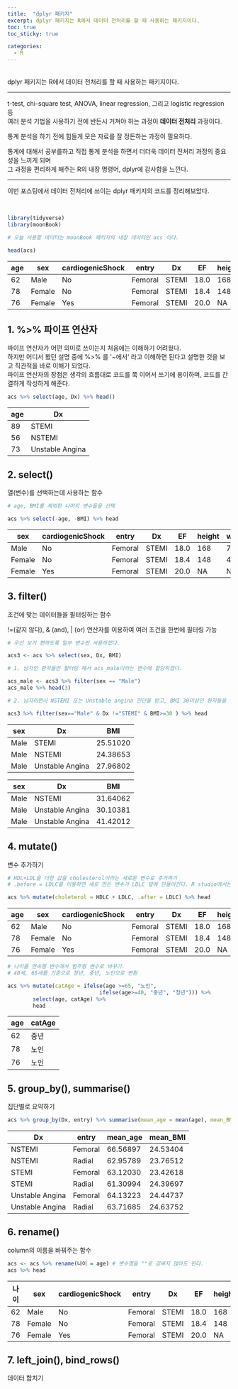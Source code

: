 ```yaml
---
title:  "dplyr 패키지"
excerpt: dplyr 패키지는 R에서 데이터 전처리를 할 때 사용하는 패키지이다.
toc: true
toc_sticky: true

categories:
  - R
---
```


<br/>
dplyr 패키지는 R에서 데이터 전처리를 할 때 사용하는 패키지이다.

---

t-test, chi-square test, ANOVA, linear regression, 그리고 logistic regression 등  
여러 분석 기법을 사용하기 전에 반든시 거쳐야 하는 과정이 **데이터 전처리** 과정이다. 

통계 분석을 하기 전에 힘들게 모은 자료를 잘 정돈하는 과정이 필요하다. 

통계에 대해서 공부를하고 직접 통계 분석을 하면서 더더욱 데이터 전처리 과정의 중요성을 느끼게 되며  
그 과정을 편리하게 해주는 R의 내장 명령어, dplyr에 감사함을 느낀다. 

---
이번 포스팅에서 데이터 전처리에 쓰이는 dplyr 패키지의 코드를 정리해보았다.

<br/>

```R
library(tidyverse)
library(moonBook)
```


```R
# 오늘 사용할 데이터는 moonBook 패키지의 내장 데이터인 acs 이다.

head(acs)
```


<table>
<thead><tr><th scope=col>age</th><th scope=col>sex</th><th scope=col>cardiogenicShock</th><th scope=col>entry</th><th scope=col>Dx</th><th scope=col>EF</th><th scope=col>height</th><th scope=col>weight</th><th scope=col>BMI</th><th scope=col>obesity</th><th scope=col>TC</th><th scope=col>LDLC</th><th scope=col>HDLC</th><th scope=col>TG</th><th scope=col>DM</th><th scope=col>HBP</th><th scope=col>smoking</th></tr></thead>
<tbody>
	<tr><td>62             </td><td>Male           </td><td>No             </td><td>Femoral        </td><td>STEMI          </td><td>18.0           </td><td>168            </td><td>72             </td><td>25.51020       </td><td>Yes            </td><td>215            </td><td>154            </td><td>35             </td><td>155            </td><td>Yes            </td><td>No             </td><td>Smoker         </td></tr>
	<tr><td>78             </td><td>Female         </td><td>No             </td><td>Femoral        </td><td>STEMI          </td><td>18.4           </td><td>148            </td><td>48             </td><td>21.91381       </td><td>No             </td><td> NA            </td><td> NA            </td><td>NA             </td><td>166            </td><td>No             </td><td>Yes            </td><td>Never          </td></tr>
	<tr><td>76             </td><td>Female         </td><td>Yes            </td><td>Femoral        </td><td>STEMI          </td><td>20.0           </td><td> NA            </td><td>NA             </td><td>      NA       </td><td>No             </td><td> NA            </td><td> NA            </td><td>NA             </td><td> NA            </td><td>No             </td><td>Yes            </td><td>Never          </td></tr>
</tbody>
</table>



## 1. %>%  파이프 연산자
  
파이프 연산자가 어떤 의미로 쓰이는지 처음에는 이해하기 어려웠다.  
하지만 어디서 봤던 설명 중에 %>% 를 '~에서' 라고 이해하면 된다고 설명한 것을 보고 직관적을 바로 이해가 되었다.  
파이프 연산자의 장점은 생각의 흐름대로 코드를 쭉 이어서 쓰기에 용이하며, 코드를 간결하게 작성하게 해준다.


```R
acs %>% select(age, Dx) %>% head()
```


<table>
<thead><tr><th scope=col>age</th><th scope=col>Dx</th></tr></thead>
<tbody>
	<tr><td>89             </td><td>STEMI          </td></tr>
	<tr><td>56             </td><td>NSTEMI         </td></tr>
	<tr><td>73             </td><td>Unstable Angina</td></tr>
</tbody>
</table>



## 2. select()

열(변수)를 선택하는데 사용하는 함수


```R
# age, BMI를 제외한 나머지 변수들을 선택

acs %>% select(-age, -BMI) %>% head
```


<table>
<thead><tr><th scope=col>sex</th><th scope=col>cardiogenicShock</th><th scope=col>entry</th><th scope=col>Dx</th><th scope=col>EF</th><th scope=col>height</th><th scope=col>weight</th><th scope=col>obesity</th><th scope=col>TC</th><th scope=col>LDLC</th><th scope=col>HDLC</th><th scope=col>TG</th><th scope=col>DM</th><th scope=col>HBP</th><th scope=col>smoking</th></tr></thead>
<tbody>
	<tr><td>Male           </td><td>No             </td><td>Femoral        </td><td>STEMI          </td><td>18.0           </td><td>168            </td><td>72             </td><td>Yes            </td><td>215            </td><td>154            </td><td>35             </td><td>155            </td><td>Yes            </td><td>No             </td><td>Smoker         </td></tr>
	<tr><td>Female         </td><td>No             </td><td>Femoral        </td><td>STEMI          </td><td>18.4           </td><td>148            </td><td>48             </td><td>No             </td><td> NA            </td><td> NA            </td><td>NA             </td><td>166            </td><td>No             </td><td>Yes            </td><td>Never          </td></tr>
	<tr><td>Female         </td><td>Yes            </td><td>Femoral        </td><td>STEMI          </td><td>20.0           </td><td> NA            </td><td>NA             </td><td>No             </td><td> NA            </td><td> NA            </td><td>NA             </td><td> NA            </td><td>No             </td><td>Yes            </td><td>Never          </td></tr>
</tbody>
</table>



## 3. filter()
조건에 맞는 데이터들을 필터링하는 함수

!=(같지 않다), & (and), | (or) 연산자를 이용하여 여러 조건을 한번에 필터링 가능


```R
# 우선 보기 편하도록 일부 변수만 사용하겠다.

acs3 <- acs %>% select(sex, Dx, BMI)

# 1. 남자인 환자들만 필터링 해서 acs_male이라는 변수에 할당하겠다.

acs_male <- acs3 %>% filter(sex == "Male")
acs_male %>% head(3)

# 2. 남자이면서 NSTEMI 또는 Unstable angina 진단을 받고, BMI 30이상인 환자들을 연산자를 통해서 한번에 필터링 가능하다

acs3 %>% filter(sex=="Male" & Dx !="STEMI" & BMI>=30 ) %>% head
```


<table>
<thead><tr><th scope=col>sex</th><th scope=col>Dx</th><th scope=col>BMI</th></tr></thead>
<tbody>
	<tr><td>Male           </td><td>STEMI          </td><td>25.51020       </td></tr>
	<tr><td>Male           </td><td>NSTEMI         </td><td>24.38653       </td></tr>
	<tr><td>Male           </td><td>Unstable Angina</td><td>27.96802       </td></tr>
</tbody>
</table>




<table>
<thead><tr><th scope=col>sex</th><th scope=col>Dx</th><th scope=col>BMI</th></tr></thead>
<tbody>
	<tr><td>Male           </td><td>NSTEMI         </td><td>31.64062       </td></tr>
	<tr><td>Male           </td><td>Unstable Angina</td><td>30.10381       </td></tr>
	<tr><td>Male           </td><td>Unstable Angina</td><td>41.42012       </td></tr>
</tbody>
</table>



## 4.  mutate()
변수 추가하기 


```R
# HDL+LDL을 더한 값을 cholesterol이라는 새로운 변수로 추가하기
# .before = LDLC를 이용하면 새로 만든 변수가 LDLC 앞에 만들어진다. R studio에서는 잘 작동하는데 jupyter notebook에서는 작동을 안함.

acs %>% mutate(choleterol = HDLC + LDLC, .after = LDLC) %>% head
```


<table>
<thead><tr><th scope=col>age</th><th scope=col>sex</th><th scope=col>cardiogenicShock</th><th scope=col>entry</th><th scope=col>Dx</th><th scope=col>EF</th><th scope=col>height</th><th scope=col>weight</th><th scope=col>BMI</th><th scope=col>obesity</th><th scope=col>TC</th><th scope=col>LDLC</th><th scope=col>HDLC</th><th scope=col>TG</th><th scope=col>DM</th><th scope=col>HBP</th><th scope=col>smoking</th><th scope=col>choleterol</th><th scope=col>.after</th></tr></thead>
<tbody>
	<tr><td>62             </td><td>Male           </td><td>No             </td><td>Femoral        </td><td>STEMI          </td><td>18.0           </td><td>168            </td><td>72             </td><td>25.51020       </td><td>Yes            </td><td>215            </td><td>154            </td><td>35             </td><td>155            </td><td>Yes            </td><td>No             </td><td>Smoker         </td><td>189            </td><td>154            </td></tr>
	<tr><td>78             </td><td>Female         </td><td>No             </td><td>Femoral        </td><td>STEMI          </td><td>18.4           </td><td>148            </td><td>48             </td><td>21.91381       </td><td>No             </td><td> NA            </td><td> NA            </td><td>NA             </td><td>166            </td><td>No             </td><td>Yes            </td><td>Never          </td><td> NA            </td><td> NA            </td></tr>
	<tr><td>76             </td><td>Female         </td><td>Yes            </td><td>Femoral        </td><td>STEMI          </td><td>20.0           </td><td> NA            </td><td>NA             </td><td>      NA       </td><td>No             </td><td> NA            </td><td> NA            </td><td>NA             </td><td> NA            </td><td>No             </td><td>Yes            </td><td>Never          </td><td> NA            </td><td> NA            </td></tr>
</tbody>
</table>




```R
# 나이를 연속형 변수에서 범주형 변수로 바꾸기.
# 40세, 65세를 기준으로 청년, 중년, 노인으로 변환

acs %>% mutate(catAge = ifelse(age >=65, "노인", 
                             ifelse(age>=40, "중년", "청년"))) %>% 
        select(age, catAge) %>% 
        head
```


<table>
<thead><tr><th scope=col>age</th><th scope=col>catAge</th></tr></thead>
<tbody>
	<tr><td>62  </td><td>중년</td></tr>
	<tr><td>78  </td><td>노인</td></tr>
	<tr><td>76  </td><td>노인</td></tr>
</tbody>
</table>



## 5. group_by(), summarise()

집단별로 요약하기


```R
acs %>% group_by(Dx, entry) %>% summarise(mean_age = mean(age), mean_BMI=mean(BMI, na.rm=T))
```


<table>
<thead><tr><th scope=col>Dx</th><th scope=col>entry</th><th scope=col>mean_age</th><th scope=col>mean_BMI</th></tr></thead>
<tbody>
	<tr><td>NSTEMI         </td><td>Femoral        </td><td>66.56897       </td><td>24.53404       </td></tr>
	<tr><td>NSTEMI         </td><td>Radial         </td><td>62.95789       </td><td>23.76512       </td></tr>
	<tr><td>STEMI          </td><td>Femoral        </td><td>63.12030       </td><td>23.42618       </td></tr>
	<tr><td>STEMI          </td><td>Radial         </td><td>61.30994       </td><td>24.39697       </td></tr>
	<tr><td>Unstable Angina</td><td>Femoral        </td><td>64.13223       </td><td>24.44737       </td></tr>
	<tr><td>Unstable Angina</td><td>Radial         </td><td>63.71685       </td><td>24.63752       </td></tr>
</tbody>
</table>



## 6. rename()
column의 이름을 바꿔주는 함수


```R
acs <- acs %>% rename(나이 = age) # 변수명을 ""로 감싸지 않아도 된다.
acs %>% head
```


<table>
<thead><tr><th scope=col>나이</th><th scope=col>sex</th><th scope=col>cardiogenicShock</th><th scope=col>entry</th><th scope=col>Dx</th><th scope=col>EF</th><th scope=col>height</th><th scope=col>weight</th><th scope=col>BMI</th><th scope=col>obesity</th><th scope=col>TC</th><th scope=col>LDLC</th><th scope=col>HDLC</th><th scope=col>TG</th><th scope=col>DM</th><th scope=col>HBP</th><th scope=col>smoking</th></tr></thead>
<tbody>
	<tr><td>62             </td><td>Male           </td><td>No             </td><td>Femoral        </td><td>STEMI          </td><td>18.0           </td><td>168            </td><td>72             </td><td>25.51020       </td><td>Yes            </td><td>215            </td><td>154            </td><td>35             </td><td>155            </td><td>Yes            </td><td>No             </td><td>Smoker         </td></tr>
	<tr><td>78             </td><td>Female         </td><td>No             </td><td>Femoral        </td><td>STEMI          </td><td>18.4           </td><td>148            </td><td>48             </td><td>21.91381       </td><td>No             </td><td> NA            </td><td> NA            </td><td>NA             </td><td>166            </td><td>No             </td><td>Yes            </td><td>Never          </td></tr>
	<tr><td>76             </td><td>Female         </td><td>Yes            </td><td>Femoral        </td><td>STEMI          </td><td>20.0           </td><td> NA            </td><td>NA             </td><td>      NA       </td><td>No             </td><td> NA            </td><td> NA            </td><td>NA             </td><td> NA            </td><td>No             </td><td>Yes            </td><td>Never          </td></tr>
</tbody>
</table>



## 7. left_join(), bind_rows()

데이터 합치기

<br/>
<br/>